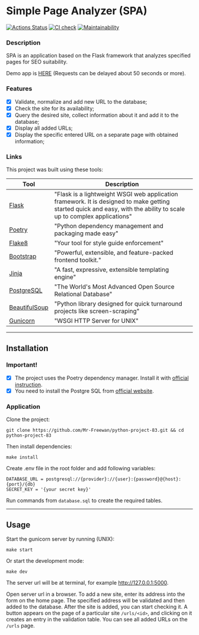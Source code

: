 # Simple Page Analyzer (SPA)

[![Actions Status](https://github.com/Mr-Freewan/python-project-83/actions/workflows/hexlet-check.yml/badge.svg)](https://github.com/Mr-Freewan/python-project-83/actions)
[![CI check](https://github.com/Mr-Freewan/python-project-83/actions/workflows/work-check.yml/badge.svg)](https://github.com/Mr-Freewan/python-project-83/actions/workflows/work-check.yml)
[![Maintainability](https://api.codeclimate.com/v1/badges/2d7b759fc7462a88dc10/maintainability)](https://codeclimate.com/github/Mr-Freewan/python-project-83/maintainability)

### Description

SPA is an application based on the Flask framework that analyzes specified
pages for SEO suitability.

Demo app is [HERE](https://page-analyzer-alr1.onrender.com/)  (Requests can be delayed about 50 seconds or more).

### Features

* [X] Validate, normalize and add new URL to the database;
* [X] Check the site for its availability;
* [X] Query the desired site, collect information about it and add it to the
  database;
* [X] Display all added URLs;
* [X] Display the specific entered URL on a separate page with obtained
  information;

### Links

This project was built using these tools:

| Tool                                                            | Description                                                                                                                                                          |
|-----------------------------------------------------------------|----------------------------------------------------------------------------------------------------------------------------------------------------------------------|
| [Flask](https://flask.palletsprojects.com/en/3.0.x/)            | "Flask is a lightweight WSGI web application framework. It is designed to make getting started quick and easy, with the ability to scale up to complex applications" |
| [Poetry](https://python-poetry.org/)                            | "Python dependency management and packaging made easy"                                                                                                               |
| [Flake8](https://flake8.pycqa.org/)                             | "Your tool for style guide enforcement"                                                                                                                              | 
| [Bootstrap](https://getbootstrap.com/)                          | "Powerful, extensible, and feature-packed frontend toolkit."                                                                                                         | 
| [Jinja](https://jinja.palletsprojects.com/en/3.1.x/)            | "A fast, expressive, extensible templating engine"                                                                                                                   | 
| [PostgreSQL](https://www.postgresql.org/)                       | "The World's Most Advanced Open Source Relational Database"                                                                                                          | 
| [BeautifulSoup](https://www.crummy.com/software/BeautifulSoup/) | "Python library designed for quick turnaround projects like screen-scraping"                                                                                         | 
| [Gunicorn](https://gunicorn.org/)                               | "WSGI HTTP Server for UNIX"                                                                                                                                          | 

---

## Installation

### Important!

* [X] The project uses the Poetry dependency manager. Install it
  with [official instruction](https://python-poetry.org/docs/#installation).
* [X] You need to install the Postgre SQL
  from [official website](https://www.postgresql.org/download/).

### Application

Clone the project:

    git clone https://github.com/Mr-Freewan/python-project-83.git && cd python-project-83

Then install dependencies:

    make install

Create .env file in the root folder and add following variables:

    DATABASE_URL = postgresql://{provider}://{user}:{password}@{host}:{port}/{db}
    SECRET_KEY = '{your secret key}'

Run commands from `database.sql` to create the required tables.

---

## Usage

Start the gunicorn server by running (UNIX):

    make start

Or start the development mode:

    make dev

The server url will be at terminal, for example http://127.0.0.1:5000.

Open server url in a browser. To add a new site, enter its address into the
form on the home page. The specified address will be validated and then added
to the database. After the site is added, you can start checking it. A button
appears on the page of a particular site `/urls/<id>`, and clicking on it creates an entry
in the validation table. You can see all added URLs on the `/urls` page.